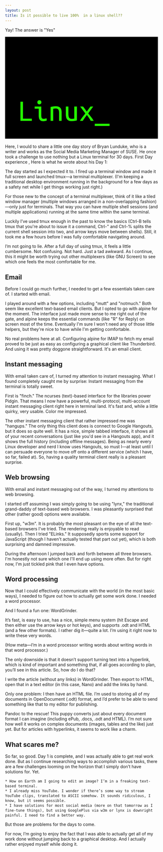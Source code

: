 ```yaml
---
layout: post
title: Is it possible to live 100%  in a linux shell??
---
```


 Yay!  The answer is "Yes"
 
 ![linuxx](/images/linuxx.png)
 
Here, I would to share a little one day story of Bryan Lunduke, who is a writer and works as the Social Media Marketing Manager of SUSE. He once took a challenge to use nothing but a Linux terminal for 30 days. First Day experience , Here is what he wrote about his Day 1:

The day started as I expected it to. I fired up a terminal window and made it full screen and launched tmux—a terminal multiplexer. (I'm keeping a traditional desktop environment running in the background for a few days as a safety net while I get things working just right.)

For those new to the concept of a terminal multiplexer, think of it like a tiled window manager (multiple windows arranged in a non-overlapping fashion)—only just for terminals. That way you can have multiple shell sessions (and multiple applications) running at the same time within the same terminal.

Luckily I’ve used tmux enough in the past to know the basics (Ctrl-B tells tmux that you're about to issue it a command, Ctrl-" and Ctrl-% splits the current shell session into two, and arrow keys move between shells). Still, it took me a few hours before I was fully comfortable navigating around.

I’m not going to lie. After a full day of using tmux, it feels a little cumbersome. Not confusing. Not hard. Just a tad awkward. As I continue, this it might be worth trying out other multiplexers (like GNU Screen) to see which one feels the most comfortable for me.

## Email

Before I could go much further, I needed to get a few essentials taken care of. I started with email.

I played around with a few options, including "mutt" and "notmuch." Both seem like excellent text-based email clients. But I opted to go with alpine for the moment. The interface just made more sense to me right out of the gate, and alpine keeps the essential commands (like "R" for Reply) on screen most of the time. Eventually I'm sure I won't need any of those little helpers, but they're nice to have while I'm getting comfortable.

No real problems here at all. Configuring alpine for IMAP to fetch my email proved to be just as easy as configuring a graphical client like Thunderbird. And using it was pretty doggone straightforward. It's an email client.

## Instant messaging

With email taken care of, I turned my attention to instant messaging. What I found completely caught me by surprise: Instant messaging from the terminal is totally sweet.

First is "finch." The ncurses (text)-based interface for the libraries power Pidgin. That means I now have a powerful, multi-protocol, multi-account instant messaging client right here in terminal land. It's fast and, while a little quirky, very usable. Color me impressed.

The other instant messaging client that rather impressed me was "hangups." The only thing this client does is connect to Google Hangouts, but it does so quite well. It has a nice, simple tabbed interface, it shows all of your recent conversations (just like you'd see in a Hangouts app), and it shows the full history (including offline messages). Being as nearly every Linux developer and nerd I know uses Hangouts, so must I—at least until I can persuade everyone to move off onto a different service (which I have, so far, failed at). So, having a quality terminal client really is a pleasant surprise.

## Web browsing

With email and instant messaging out of the way, I turned my attentions to web browsing.

I started off assuming I was simply going to be using "lynx," the traditional grand-daddy of text-based web browsers. I was pleasantly surprised that other (rather good) options were available.

First up, "w3m". It is probably the most pleasant on the eye of all the text-based browsers I've tried. The rendering really is enjoyable to read (usually). Then I tried "ELinks." It supposedly sports some support for JavaScript (though I haven't actually tested that part out yet), which is both surprising and damned impressive.

During the afternoon I jumped back and forth between all three browsers. I'm honestly not sure which one I'll end up using more often. But for right now, I'm just tickled pink that I even have options.

## Word processing

Now that I could effectively communicate with the world (in the most basic ways), I needed to figure out how to actually get some work done. I needed a word processor.

And I found a fun one: WordGrinder.

It’s fast, is easy to use, has a nice, simple menu system (hit Escape and then either use the arrow keys or hot keys), and supports .odt and HTML (and a few other formats). I rather dig it—quite a lot. I’m using it right now to write these very words.

(How meta—I’m in a word processor writing words about writing words in that word processor.)

The only downside is that it doesn’t support turning text into a hyperlink, which is kind of important and something that, if all goes according to plan, you’ll see in this article. So, how do I do that?

I write the article (without any links) in WordGrinder. Then export to HTML, open that in a text editor (in this case, Nano) and add the links by hand.

Only one problem: I then have an HTML file. I’m used to storing all of my documents in OpenDocument (.odt) format, and I’d prefer to be able to send something like that to my editor for publishing.

Pandoc to the rescue! This puppy converts just about every document format I can imagine (including ePub, .docs, .odt and HTML). I’m not sure how well it works on complex documents (images, tables and the like) just yet. But for articles with hyperlinks, it seems to work like a charm.

## What scares me?

So far, so good. Day 1 is complete, and I was actually able to get real work done. But as I continue researching ways to accomplish various tasks, there are a few challenges looming on the horizon that I simply don’t have solutions for. Yet.

    * How on Earth am I going to edit an image? I’m in a freaking text-based terminal.
    * I already miss YouTube. I wonder if there’s some way to stream YouTube clips, translated to ASCII somehow. It sounds ridiculous, I know, but it seems possible.
    * I have solutions for most social media (more on that tomorrow as I fine-tune things), but using GooglePlus via w3m or lynx is downright painful. I need to find a better way.

But those are problems for the days to come.

For now, I’m going to enjoy the fact that I was able to actually get all of my work done without jumping back to a graphical desktop. And I actually rather enjoyed myself while doing it.
